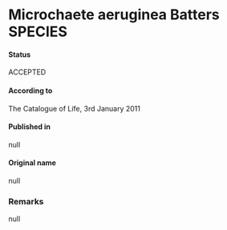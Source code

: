 # Microchaete aeruginea Batters SPECIES

#### Status
ACCEPTED

#### According to
The Catalogue of Life, 3rd January 2011

#### Published in
null

#### Original name
null

### Remarks
null